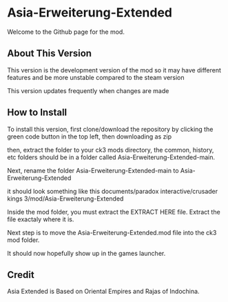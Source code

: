 # Asia-Erweiterung-Extended
Welcome to the Github page for the mod.


## About This Version
This version is the development version of the mod so it may have different features and be more unstable compared to the steam version

This version updates frequently when changes are made

## How to Install
To install this version, first clone/download the repository by clicking the green code button in the top left, then downloading as zip

then, extract the folder to your ck3 mods directory, the common, history, etc folders should be in a folder called Asia-Erweiterung-Extended-main.

Next, rename the folder Asia-Erweiterung-Extended-main to Asia-Erweiterung-Extended

it should look something like this documents/paradox interactive/crusader kings 3/mod/Asia-Erweiterung-Extended

Inside the mod folder, you must extract the EXTRACT HERE file. Extract the file exactaly where it is.

Next step is to move the Asia-Erweiterung-Extended.mod file into the ck3 mod folder.

It should now hopefully show up in the games launcher.

## Credit
Asia Extended is Based on Oriental Empires and Rajas of Indochina.
